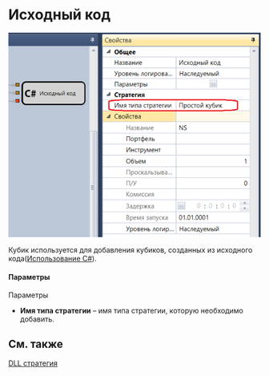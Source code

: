# Исходный код

![Designer Source code 00](../images/Designer_Source_code_00.png)

Кубик используется для добавления кубиков, созданных из исходного кода([Использование C\#](Designer_Creating_strategy_from_code.md)). 

#### Параметры

Параметры

- **Имя типа стратегии** – имя типа стратегии, которую необходимо добавить.

## См. также

[DLL стратегия](Designer_DLL_Strategy.md)
